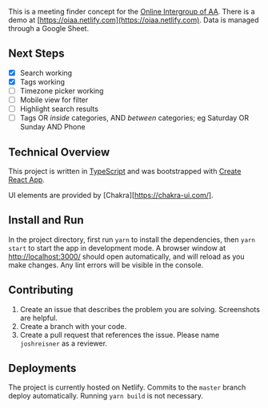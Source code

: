 This is a meeting finder concept for the [Online Intergroup of AA](http://aa-intergroup.org/). There is a demo at [https://oiaa.netlify.com](https://oiaa.netlify.com). Data is managed through a Google Sheet.

## Next Steps

- [x] Search working
- [x] Tags working
- [ ] Timezone picker working
- [ ] Mobile view for filter
- [ ] Highlight search results
- [ ] Tags OR _inside_ categories, AND _between_ categories; eg Saturday OR Sunday AND Phone

## Technical Overview

This project is written in [TypeScript](https://www.typescriptlang.org/) and was bootstrapped with [Create React App](https://github.com/facebook/create-react-app).

UI elements are provided by [Chakra][https://chakra-ui.com/].

## Install and Run

In the project directory, first run `yarn` to install the dependencies, then `yarn start` to start the app in development mode. A browser window at [http://localhost:3000/](http://localhost:3000/) should open automatically, and will reload as you make changes. Any lint errors will be visible in the console.

## Contributing

1. Create an issue that describes the problem you are solving. Screenshots are helpful.
1. Create a branch with your code.
1. Create a pull request that references the issue. Please name `joshreisner` as a reviewer.

## Deployments

The project is currently hosted on Netlify. Commits to the `master` branch deploy automatically. Running `yarn build` is not necessary.
